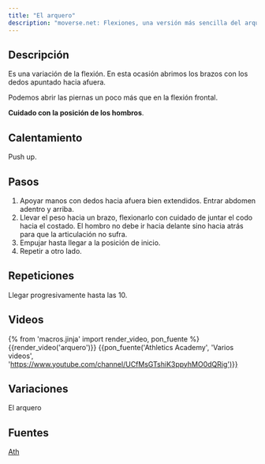 ```yaml
---
title: "El arquero"
description: "moverse.net: Flexiones, una versión más sencilla del arquero en el suelo"
---
```


## Descripción

Es una variación de la flexión. En esta ocasión abrimos los brazos con los dedos apuntado hacia afuera.

Podemos abrir las piernas un poco más que en la flexión frontal.

**Cuidado con la posición de los hombros**.

## Calentamiento

Push up.

## Pasos

1. Apoyar manos con dedos hacia afuera bien extendidos. Entrar abdomen adentro y arriba.
2. Llevar el peso hacia un brazo, flexionarlo con cuidado de juntar el codo hacia el costado. El hombro no debe ir hacia delante sino hacia atrás para que la articulación no sufra.
3. Empujar hasta llegar a la posición de inicio.
4. Repetir a otro lado.

## Repeticiones

Llegar progresivamente hasta las 10.

## Videos

{% from 'macros.jinja' import render_video, pon_fuente %}
{{render_video('arquero')}}
{{pon_fuente('Athletics Academy', 'Varios videos', 'https://www.youtube.com/channel/UCfMsGTshiK3ppyhMO0dQRig')}}
## Variaciones

El arquero

## Fuentes

[Ath](/varios/fuentes/#ath)